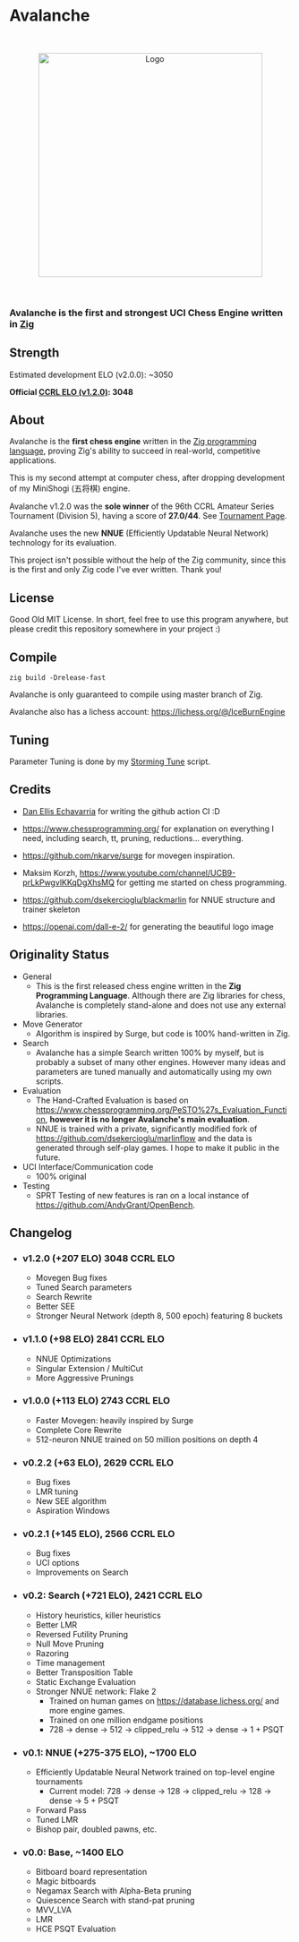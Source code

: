 # Avalanche

<br/>

<p align="center">
<img src="https://user-images.githubusercontent.com/66022611/188289840-33991f45-5afe-4ed1-bfbd-ead91c5a7993.png" alt="Logo" width = "400" height = "400"/>
</p>

<br/>

### Avalanche is the first and strongest UCI Chess Engine written in [Zig](https://ziglang.org/)

## Strength

Estimated development ELO (v2.0.0): ~3050

**Official [CCRL ELO (v1.2.0)](http://ccrl.chessdom.com/ccrl/4040/cgi/engine_details.cgi?print=Details&each_game=1&eng=Avalanche%201.2.0%2064-bit#Avalanche_1_2_0_64-bit): 3048**

## About

Avalanche is the **first chess engine** written in the [Zig programming language](https://ziglang.org/), proving Zig's ability to succeed in real-world, competitive applications.

This is my second attempt at computer chess, after dropping development of my MiniShogi (五将棋) engine.

Avalanche v1.2.0 was the **sole winner** of the 96th CCRL Amateur Series Tournament (Division 5), having a score of **27.0/44**. See [Tournament Page](http://kirill-kryukov.com/chess/discussion-board/viewtopic.php?f=7&t=14568&sid=a66f54aae9c1aa4cd03a6ed5f95035af).

Avalanche uses the new **NNUE** (Efficiently Updatable Neural Network) technology for its evaluation.

This project isn't possible without the help of the Zig community, since this is the first and only Zig code I've ever written. Thank you!

## License
Good Old MIT License. In short, feel free to use this program anywhere, but please credit this repository somewhere in your project :)

## Compile

`zig build -Drelease-fast`

Avalanche is only guaranteed to compile using master branch of Zig.

Avalanche also has a lichess account: https://lichess.org/@/IceBurnEngine

## Tuning

Parameter Tuning is done by my [Storming Tune](https://github.com/SnowballSH/storming_tune) script.

## Credits

- [Dan Ellis Echavarria](https://github.com/Deecellar) for writing the github action CI :D

- https://www.chessprogramming.org/ for explanation on everything I need, including search, tt, pruning, reductions... everything.
- https://github.com/nkarve/surge for movegen inspiration.
- Maksim Korzh, https://www.youtube.com/channel/UCB9-prLkPwgvlKKqDgXhsMQ for getting me started on chess programming.
- https://github.com/dsekercioglu/blackmarlin for NNUE structure and trainer skeleton
- https://openai.com/dall-e-2/ for generating the beautiful logo image

## Originality Status

- General
    - This is the first released chess engine written in the **Zig Programming Language**. Although there are Zig libraries for chess, Avalanche is completely stand-alone and does not use any external libraries.
- Move Generator
    - Algorithm is inspired by Surge, but code is 100% hand-written in Zig.
- Search
    - Avalanche has a simple Search written 100% by myself, but is probably a subset of many other engines. However many ideas and parameters are tuned manually and automatically using my own scripts.
- Evaluation
    - The Hand-Crafted Evaluation is based on https://www.chessprogramming.org/PeSTO%27s_Evaluation_Function, **however it is no longer Avalanche's main evaluation**.
    - NNUE is trained with a private, significantly modified fork of https://github.com/dsekercioglu/marlinflow and the data is generated through self-play games. I hope to make it public in the future.
- UCI Interface/Communication code
    - 100% original
- Testing
    - SPRT Testing of new features is ran on a local instance of https://github.com/AndyGrant/OpenBench.

## Changelog

- ### v1.2.0 (+207 ELO) 3048 CCRL ELO
    - Movegen Bug fixes
    - Tuned Search parameters
    - Search Rewrite
    - Better SEE
    - Stronger Neural Network (depth 8, 500 epoch) featuring 8 buckets

- ### v1.1.0 (+98 ELO) 2841 CCRL ELO
    - NNUE Optimizations
    - Singular Extension / MultiCut
    - More Aggressive Prunings

- ### v1.0.0 (+113 ELO) 2743 CCRL ELO
    - Faster Movegen: heavily inspired by Surge
    - Complete Core Rewrite
    - 512-neuron NNUE trained on 50 million positions on depth 4

- ### v0.2.2 (+63 ELO), 2629 CCRL ELO
    - Bug fixes
    - LMR tuning
    - New SEE algorithm
    - Aspiration Windows

- ### v0.2.1 (+145 ELO), 2566 CCRL ELO
    - Bug fixes
    - UCI options
    - Improvements on Search

- ### v0.2: Search  (+721 ELO), 2421 CCRL ELO
    - History heuristics, killer heuristics
    - Better LMR
    - Reversed Futility Pruning
    - Null Move Pruning
    - Razoring
    - Time management
    - Better Transposition Table
    - Static Exchange Evaluation
    - Stronger NNUE network: Flake 2
        - Trained on human games on https://database.lichess.org/ and more engine games.
        - Trained on one million endgame positions
        - 728 -> dense -> 512 -> clipped_relu -> 512 -> dense -> 1 + PSQT

- ### v0.1: NNUE  (+275-375 ELO), ~1700 ELO
    - Efficiently Updatable Neural Network trained on top-level engine tournaments
        - Current model: 728 -> dense -> 128 -> clipped_relu -> 128 -> dense -> 5 + PSQT
    - Forward Pass
    - Tuned LMR
    - Bishop pair, doubled pawns, etc.

- ### v0.0: Base, ~1400 ELO
    - Bitboard board representation
    - Magic bitboards
    - Negamax Search with Alpha-Beta pruning
    - Quiescence Search with stand-pat pruning
    - MVV_LVA
    - LMR
    - HCE PSQT Evaluation
